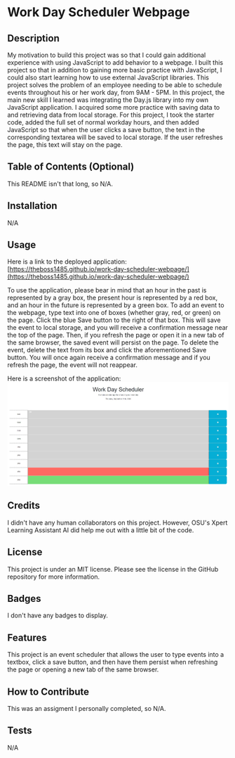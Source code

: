 # Work Day Scheduler Webpage

## Description

My motivation to build this project was so that I could gain additional experience with using JavaScript to add behavior to a webpage.  I built this project so that in addition to gaining more basic practice with JavaScript, I could also start learning how to use external JavaScript libraries.  This project solves the problem of an employee needing to be able to schedule events throughout his or her work day, from 9AM - 5PM. In this project, the main new skill I learned was integrating the Day.js library into my own JavaScript application.  I acquired some more practice with saving data to and retrieving data from local storage.  For this project, I took the starter code, added the full set of normal workday hours, and then added JavaScript so that when the user clicks a save button, the text in the corresponding textarea will be saved to local storage.  If the user refreshes the page, this text will stay on the page. 

## Table of Contents (Optional)

This README isn't that long, so N/A.

## Installation

N/A

## Usage

Here is a link to the deployed application: [https://theboss1485.github.io/work-day-scheduler-webpage/](https://theboss1485.github.io/work-day-scheduler-webpage/)

To use the application, please bear in mind that an hour in the past is represented by a gray box, the present hour is represented by a red box, and an hour in the future is represented by a green box.  To add an event to the webpage, type text into one of boxes (whether gray, red, or green) on the page.  Click the blue Save button to the right of that box.  This will save the event to local storage, and you will receive a confirmation message near the top of the page.  Then, if you refresh the page or open it in a new tab of the same browser, the saved event will persist on the page. To delete the event, delete the text from its box and click the aforementioned Save button.  You will once again receive a confirmation message and if you refresh the page, the event will not reappear.

Here is a screenshot of the application: ![A screenshot of the work day scheduler application](Assets/images/work-day-scheduler-screenshot.JPG)

## Credits

I didn't have any human collaborators on this project.  However, OSU's Xpert Learning Assistant AI did help me out with a little bit of the code.

## License

This project is under an MIT license.  Please see the license in the GitHub repository for more information.

## Badges

I don't have any badges to display.

## Features

This project is an event scheduler that allows the user to type events into a textbox, click a save button, and then have them persist when refreshing the page or opening a new tab of the same browser.

## How to Contribute

This was an assigment I personally completed, so N/A.

## Tests

N/A

